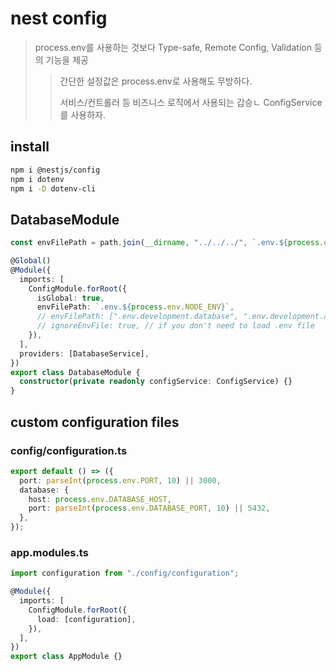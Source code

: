 # nest config

> process.env를 사용하는 것보다 Type-safe, Remote Config, Validation 등의 기능을 제공
>
> > 간단한 설정값은 process.env로 사용해도 무방하다.
> >
> > 서비스/컨트롤러 등 비즈니스 로직에서 사용되는 갑승ㄴ ConfigService를 사용하자.

## install

```sh
npm i @nestjs/config
npm i dotenv
npm i -D dotenv-cli
```

## DatabaseModule

```ts
const envFilePath = path.join(__dirname, "../../../", `.env.${process.env.NODE_ENV}`);

@Global()
@Module({
  imports: [
    ConfigModule.forRoot({
      isGlobal: true,
      envFilePath: `.env.${process.env.NODE_ENV}`,
      // envFilePath: [".env.development.database", ".env.development.aws"],
      // ignoreEnvFile: true, // if you don't need to load .env file
    }),
  ],
  providers: [DatabaseService],
})
export class DatabaseModule {
  constructor(private readonly configService: ConfigService) {}
}
```

## custom configuration files

### config/configuration.ts

```ts
export default () => ({
  port: parseInt(process.env.PORT, 10) || 3000,
  database: {
    host: process.env.DATABASE_HOST,
    port: parseInt(process.env.DATABASE_PORT, 10) || 5432,
  },
});
```

### app.modules.ts

```ts
import configuration from "./config/configuration";

@Module({
  imports: [
    ConfigModule.forRoot({
      load: [configuration],
    }),
  ],
})
export class AppModule {}
```

